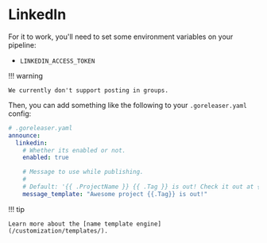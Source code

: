 # LinkedIn

For it to work, you'll need to set some environment variables on your pipeline:

- `LINKEDIN_ACCESS_TOKEN`

!!! warning

    We currently don't support posting in groups.

Then, you can add something like the following to your `.goreleaser.yaml` config:

```yaml
# .goreleaser.yaml
announce:
  linkedin:
    # Whether its enabled or not.
    enabled: true

    # Message to use while publishing.
    #
    # Default: '{{ .ProjectName }} {{ .Tag }} is out! Check it out at {{ .ReleaseURL }}'.
    message_template: "Awesome project {{.Tag}} is out!"
```

!!! tip

    Learn more about the [name template engine](/customization/templates/).
